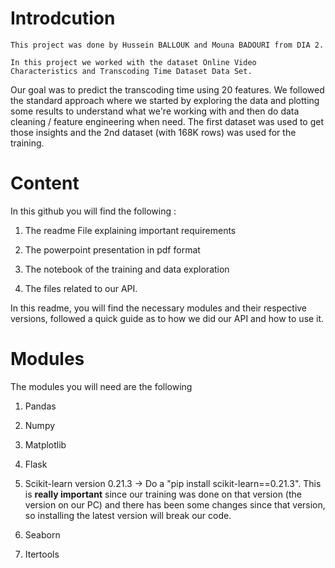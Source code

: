 # Introdcution
    
    This project was done by Hussein BALLOUK and Mouna BADOURI from DIA 2. 

    In this project we worked with the dataset Online Video Characteristics and Transcoding Time Dataset Data Set. 
Our goal was to predict the transcoding time using 20 features. We followed the standard approach where we started by exploring the data and plotting some results to understand what we're working with and then do data cleaning / feature engineering when need. The first dataset was used to get those insights and the 2nd dataset (with 168K rows) was used for the training.

# Content

 In this github you will find the following :
  
  1. The readme File explaining important requirements
  
  2. The powerpoint presentation in pdf format
  
  3. The notebook of the training and data exploration
  
  4. The files related to our API.
  
 
 In this readme, you will find the necessary modules and their respective versions, followed a quick guide as to how we did our API and how to use it.
 
 # Modules
 
 The modules you will need are the following
 
  1. Pandas
  
  2. Numpy
  
  3. Matplotlib
  
  4. Flask
  
  5. Scikit-learn version 0.21.3 -> Do a "pip install scikit-learn==0.21.3". This is **really important** since our training was done on that version (the version on our PC) and there has been some changes since that version, so installing the latest version will break our code.
  
  6. Seaborn
  
  7. Itertools
